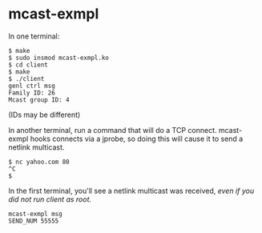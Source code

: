# mcast-exmpl

In one terminal:

```
$ make
$ sudo insmod mcast-exmpl.ko
$ cd client
$ make
$ ./client
genl ctrl msg
Family ID: 26
Mcast group ID: 4
```
(IDs may be different)

In another terminal, run a command that will do a TCP connect. mcast-exmpl hooks connects via a jprobe, so doing this will cause it to send a netlink multicast.
```
$ nc yahoo.com 80
^C
$
```

In the first terminal, you'll see a netlink multicast was received, *even if you did not run client as root.*
```
mcast-exmpl msg
SEND_NUM 55555
```
